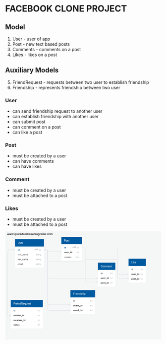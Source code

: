 # FACEBOOK CLONE PROJECT


## Model
1. User - user of app
2. Post - new text based posts
3. Comments - comments on a post
4. Likes - likes on a post

## Auxiliary Models
5. FriendRequest - requests between two user to establish friendship
6. Friendship - represents friendship between two user

### User
- can send friendship request to another user
- can establish friendship with another user
- can submit post
- can comment on a post
- can like a post

### Post
- must be created by a user
- can have comments
- can have likes

### Comment
- must be created by a user
- must be attached to a post

### Likes
- must be created by a user
- must be attached to a post


![Entity Relationship Diagram](./DB%20Diagram.png?raw=true "Entity Relationship Diagram")


